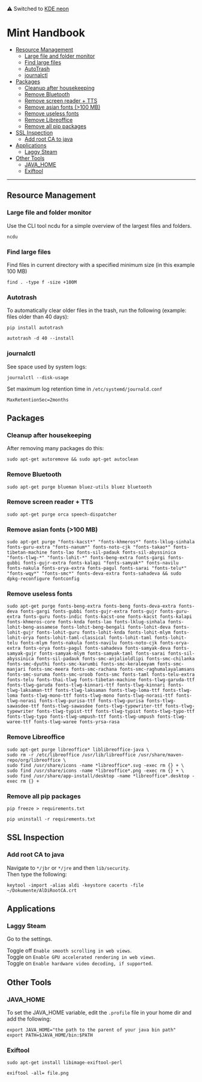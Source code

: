 ⚠️ Switched to [KDE neon](https://github.com/cyb3rko/kden-handbook)

# Mint Handbook

- [Resource Management](#resource-management)
  - [Large file and folder monitor](#large-file-and-folder-monitor)
  - [Find large files](#find-large-files)
  - [AutoTrash](#autotrash)
  - [journalctl](#journalctl)
- [Packages](#packages)
  - [Cleanup after housekeeping](#cleanup-after-housekeeping)
  - [Remove Bluetooth](#remove-bluetooth)
  - [Remove screen reader + TTS](#remove-screen-reader--tts)
  - [Remove asian fonts (>100 MB)](#remove-asian-fonts-100-mb)
  - [Remove useless fonts](#remove-useless-fonts)
  - [Remove Libreoffice](#remove-libreoffice)
  - [Remove all pip packages](#remove-all-pip-packages)
- [SSL Inspection](#ssl-inspection)
  - [Add root CA to java](#add-root-ca-to-java)
- [Applications](#applications)
  - [Laggy Steam](#laggy-steam)
- [Other Tools](#other-tools)
  - [JAVA_HOME](#java_home)
  - [Exiftool](#exiftool)

---

## Resource Management

### Large file and folder monitor

Use the CLI tool ncdu for a simple overview of the largest files and folders.

```shell
ncdu
```

### Find large files

Find files in current directory with a specified minimum size (in this example 100 MB)

```shell
find . -type f -size +100M
```

### Autotrash

To automatically clear older files in the trash, run the following (example: files older than 40 days):

```shell
pip install autotrash
```

```shell
autotrash -d 40 --install
```

### journalctl

See space used by system logs:

```shell
journalctl --disk-usage
```

Set maximum log retention time in `/etc/systemd/journald.conf`

```
MaxRetentionSec=2months
```

## Packages

### Cleanup after housekeeping

After removing many packages do this:

```shell
sudo apt-get autoremove && sudo apt-get autoclean
```

### Remove Bluetooth

```shell
sudo apt-get purge blueman bluez-utils bluez bluetooth
```

### Remove screen reader + TTS

```shell
sudo apt-get purge orca speech-dispatcher
```

### Remove asian fonts (>100 MB)

```shell
sudo apt-get purge "fonts-kacst*" "fonts-khmeros*" fonts-lklug-sinhala fonts-guru-extra "fonts-nanum*" fonts-noto-cjk "fonts-takao*" fonts-tibetan-machine fonts-lao fonts-sil-padauk fonts-sil-abyssinica "fonts-tlwg-*" "fonts-lohit-*" fonts-beng-extra fonts-gargi fonts-gubbi fonts-gujr-extra fonts-kalapi "fonts-samyak*" fonts-navilu fonts-nakula fonts-orya-extra fonts-pagul fonts-sarai "fonts-telu*" "fonts-wqy*" "fonts-smc*" fonts-deva-extra fonts-sahadeva && sudo dpkg-reconfigure fontconfig
```

### Remove useless fonts

```shell
sudo apt-get purge fonts-beng-extra fonts-beng fonts-deva-extra fonts-deva fonts-gargi fonts-gubbi fonts-gujr-extra fonts-gujr fonts-guru-extra fonts-guru fonts-indic fonts-kacst-one fonts-kacst fonts-kalapi fonts-khmeros-core fonts-knda fonts-lao fonts-lklug-sinhala fonts-lohit-beng-assamese fonts-lohit-beng-bengali fonts-lohit-deva fonts-lohit-gujr fonts-lohit-guru fonts-lohit-knda fonts-lohit-mlym fonts-lohit-orya fonts-lohit-taml-classical fonts-lohit-taml fonts-lohit-telu fonts-mlym fonts-nakula fonts-navilu fonts-noto-cjk fonts-orya-extra fonts-orya fonts-pagul fonts-sahadeva fonts-samyak-deva fonts-samyak-gujr fonts-samyak-mlym fonts-samyak-taml fonts-sarai fonts-sil-abyssinica fonts-sil-padauk fonts-smc-anjalioldlipi fonts-smc-chilanka fonts-smc-dyuthi fonts-smc-karumbi fonts-smc-keraleeyam fonts-smc-manjari fonts-smc-meera fonts-smc-rachana fonts-smc-raghumalayalamsans fonts-smc-suruma fonts-smc-uroob fonts-smc fonts-taml fonts-telu-extra fonts-telu fonts-thai-tlwg fonts-tibetan-machine fonts-tlwg-garuda-ttf fonts-tlwg-garuda fonts-tlwg-kinnari-ttf fonts-tlwg-kinnari fonts-tlwg-laksaman-ttf fonts-tlwg-laksaman fonts-tlwg-loma-ttf fonts-tlwg-loma fonts-tlwg-mono-ttf fonts-tlwg-mono fonts-tlwg-norasi-ttf fonts-tlwg-norasi fonts-tlwg-purisa-ttf fonts-tlwg-purisa fonts-tlwg-sawasdee-ttf fonts-tlwg-sawasdee fonts-tlwg-typewriter-ttf fonts-tlwg-typewriter fonts-tlwg-typist-ttf fonts-tlwg-typist fonts-tlwg-typo-ttf fonts-tlwg-typo fonts-tlwg-umpush-ttf fonts-tlwg-umpush fonts-tlwg-waree-ttf fonts-tlwg-waree fonts-yrsa-rasa
```

### Remove Libreoffice

```shell
sudo apt-get purge libreoffice* liblibreoffice-java \
sudo rm -r /etc/libreoffice /usr/lib/libreoffice /usr/share/maven-repo/org/libreoffice \
sudo find /usr/share/icons -name *libreoffice*.svg -exec rm {} + \
sudo find /usr/share/icons -name *libreoffice*.png -exec rm {} + \
sudo find /usr/share/app-install/desktop -name *libreoffice*.desktop -exec rm {} +
```

### Remove all pip packages

```shell
pip freeze > requirements.txt
```

```shell
pip uninstall -r requirements.txt
```

## SSL Inspection

### Add root CA to java

Navigate to `*/jbr` or `*/jre` and then `lib/security`.  
Then type the following:

```shell
keytool -import -alias aldi -keystore cacerts -file ~/Dokumente/AlDiRootCA.crt
```

## Applications

### Laggy Steam

Go to the settings.

Toggle off `Enable smooth scrolling in web views`.  
Toggle on `Enable GPU accelerated rendering in web views`.  
Toggle on `Enable hardware video decoding, if supported`.

## Other Tools

### JAVA_HOME

To set the JAVA_HOME variable, edit the `.profile` file in your home dir and add the following:

```shell
export JAVA_HOME="the path to the parent of your java bin path"
export PATH=$JAVA_HOME/bin:$PATH
```

### Exiftool

```shell
sudo apt-get install libimage-exiftool-perl
```

```shell
exiftool -all= file.png
```
